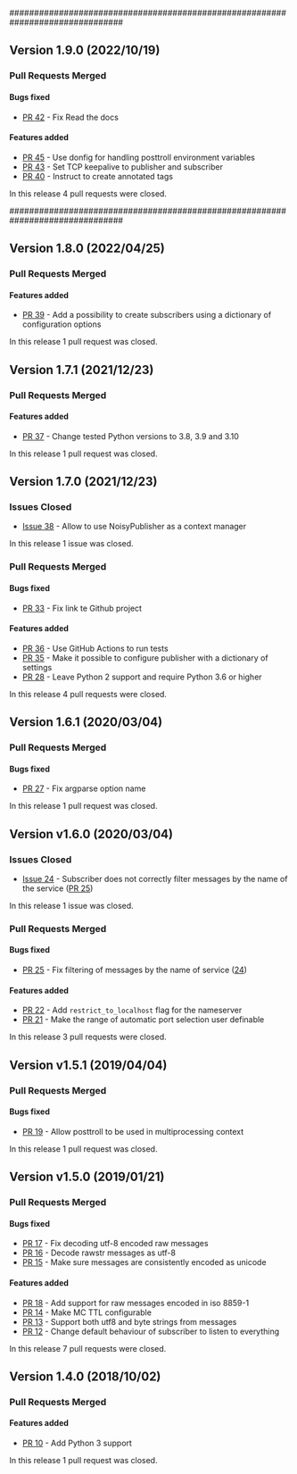 ###############################################################################
## Version 1.9.0 (2022/10/19)


### Pull Requests Merged

#### Bugs fixed

* [PR 42](https://github.com/pytroll/posttroll/pull/42) - Fix Read the docs

#### Features added

* [PR 45](https://github.com/pytroll/posttroll/pull/45) - Use donfig for handling posttroll environment variables
* [PR 43](https://github.com/pytroll/posttroll/pull/43) - Set TCP keepalive to publisher and subscriber
* [PR 40](https://github.com/pytroll/posttroll/pull/40) - Instruct to create annotated tags

In this release 4 pull requests were closed.

###############################################################################


## Version 1.8.0 (2022/04/25)


### Pull Requests Merged

#### Features added

* [PR 39](https://github.com/pytroll/posttroll/pull/39) - Add a possibility to create subscribers using a dictionary of configuration options

In this release 1 pull request was closed.


## Version 1.7.1 (2021/12/23)


### Pull Requests Merged

#### Features added

* [PR 37](https://github.com/pytroll/posttroll/pull/37) -  Change tested Python versions to 3.8, 3.9 and 3.10

In this release 1 pull request was closed.


## Version 1.7.0 (2021/12/23)

### Issues Closed

* [Issue 38](https://github.com/pytroll/posttroll/issues/38) - Allow to use NoisyPublisher as a context manager

In this release 1 issue was closed.

### Pull Requests Merged

#### Bugs fixed

* [PR 33](https://github.com/pytroll/posttroll/pull/33) - Fix link te Github project

#### Features added

* [PR 36](https://github.com/pytroll/posttroll/pull/36) - Use GitHub Actions to run tests
* [PR 35](https://github.com/pytroll/posttroll/pull/35) - Make it possible to configure publisher with a dictionary of settings
* [PR 28](https://github.com/pytroll/posttroll/pull/28) - Leave Python 2 support and require Python 3.6 or higher

In this release 4 pull requests were closed.


## Version 1.6.1 (2020/03/04)


### Pull Requests Merged

#### Bugs fixed

* [PR 27](https://github.com/pytroll/posttroll/pull/27) - Fix argparse option name

In this release 1 pull request was closed.


## Version v1.6.0 (2020/03/04)

### Issues Closed

* [Issue 24](https://github.com/pytroll/posttroll/issues/24) - Subscriber does not correctly filter messages by the name of the service ([PR 25](https://github.com/pytroll/posttroll/pull/25))

In this release 1 issue was closed.

### Pull Requests Merged

#### Bugs fixed

* [PR 25](https://github.com/pytroll/posttroll/pull/25) - Fix filtering of messages by the name of service ([24](https://github.com/pytroll/posttroll/issues/24))

#### Features added

* [PR 22](https://github.com/pytroll/posttroll/pull/22) - Add `restrict_to_localhost` flag for the nameserver
* [PR 21](https://github.com/pytroll/posttroll/pull/21) - Make the range of automatic port selection user definable

In this release 3 pull requests were closed.


## Version v1.5.1 (2019/04/04)


### Pull Requests Merged

#### Bugs fixed

* [PR 19](https://github.com/pytroll/posttroll/pull/19) - Allow posttroll to be used in multiprocessing context

In this release 1 pull request was closed.


## Version v1.5.0 (2019/01/21)


### Pull Requests Merged

#### Bugs fixed

* [PR 17](https://github.com/pytroll/posttroll/pull/17) - Fix decoding utf-8 encoded raw messages
* [PR 16](https://github.com/pytroll/posttroll/pull/16) - Decode rawstr messages as utf-8
* [PR 15](https://github.com/pytroll/posttroll/pull/15) - Make sure messages are consistently encoded as unicode

#### Features added

* [PR 18](https://github.com/pytroll/posttroll/pull/18) - Add support for raw messages encoded in iso 8859-1
* [PR 14](https://github.com/pytroll/posttroll/pull/14) - Make MC TTL configurable
* [PR 13](https://github.com/pytroll/posttroll/pull/13) - Support both utf8 and byte strings from messages
* [PR 12](https://github.com/pytroll/posttroll/pull/12) - Change default behaviour of subscriber to listen to everything

In this release 7 pull requests were closed.


## Version 1.4.0 (2018/10/02)


### Pull Requests Merged

#### Features added

* [PR 10](https://github.com/pytroll/posttroll/pull/10) - Add Python 3 support

In this release 1 pull request was closed.
